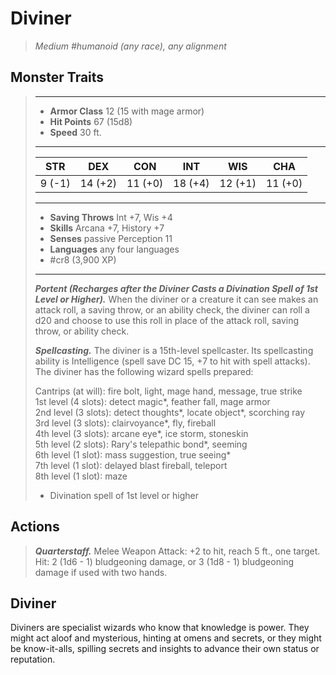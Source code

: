# Diviner
>*Medium #humanoid (any race), any alignment*
## Monster Traits
>___
>- **Armor Class** 12 (15 with mage armor)
>- **Hit Points** 67 (15d8)
>- **Speed** 30 ft.
>___
>|STR|DEX|CON|INT|WIS|CHA|
>|:---:|:---:|:---:|:---:|:---:|:---:|
>|9 (-1)|14 (+2)|11 (+0)|18 (+4)|12 (+1)|11 (+0)|
>___
>- **Saving Throws** Int +7, Wis +4
>- **Skills** Arcana +7, History +7
>- **Senses** passive Perception 11
>- **Languages** any four languages
>- #cr8 (3,900 XP)
>___
>***Portent (Recharges after the Diviner Casts a Divination Spell of 1st Level or Higher).*** When the diviner or a creature it can see makes an attack roll, a saving throw, or an ability check, the diviner can roll a d20 and choose to use this roll in place of the attack roll, saving throw, or ability check.  
>
>***Spellcasting.*** The diviner is a 15th-level spellcaster. Its spellcasting ability is Intelligence (spell save DC 15, +7 to hit with spell attacks). The diviner has the following wizard spells prepared:  
>
>Cantrips (at will): fire bolt, light, mage hand, message, true strike  
>1st level (4 slots): detect magic*, feather fall, mage armor  
>2nd level (3 slots): detect thoughts*, locate object*, scorching ray  
>3rd level (3 slots): clairvoyance*, fly, fireball  
>4th level (3 slots): arcane eye*, ice storm, stoneskin  
>5th level (2 slots): Rary's telepathic bond*, seeming  
>6th level (1 slot): mass suggestion, true seeing*  
>7th level (1 slot): delayed blast fireball, teleport  
>8th level (1 slot): maze  
>
>* Divination spell of 1st level or higher  
>
>
## Actions
>***Quarterstaff.*** Melee Weapon Attack: +2 to hit, reach 5 ft., one target. Hit: 2 (1d6 - 1) bludgeoning damage, or 3 (1d8 - 1) bludgeoning damage if used with two hands.
## Diviner
Diviners are specialist wizards who know that knowledge is power. They might act aloof and mysterious, hinting at omens and secrets, or they might be know-it-alls, spilling secrets and insights to advance their own status or reputation.
